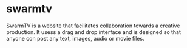 swarmtv
=======
SwarmTV is a website that facilitates collaboration towards a creative production. It usess a drag and drop interface and is designed so that anyone con post any text, images, audio or movie files.
